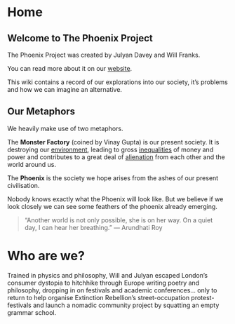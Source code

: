 # Home
## Welcome to The Phoenix Project

The Phoenix Project was created by Julyan Davey and Will Franks. 

You can read more about it on our [website][1].

This wiki contains a record of our explorations into our society, it’s problems and how we can imagine an alternative.

## Our Metaphors
We heavily make use of two metaphors.

The **Monster Factory** (coined by Vinay Gupta) is our present society. It is destroying our [environment][2], leading to gross [inequalities][3] of money and power and contributes to a great deal of [alienation][4] from each other and the world around us.

The **Phoenix** is the society we hope arises from the ashes of our present civilisation. 

Nobody knows exactly what the Phoenix will look like. But we believe if we look closely we can see some feathers of the phoenix already emerging. 

> “Another world is not only possible, she is on her way. On a quiet day, I can hear her breathing.” ― Arundhati Roy

# Who are we?
Trained in physics and philosophy, Will and Julyan escaped London’s consumer dystopia to hitchhike through Europe writing poetry and philosophy, dropping in on festivals and academic conferences… only to return to help organise Extinction Rebellion’s street-occupation protest-festivals and launch a nomadic community project by squatting an empty grammar school.

[1]:	https://thephoenixproject.site
[2]:	Environment.md
[3]:	Inequality.md
[4]:	Alienation.md